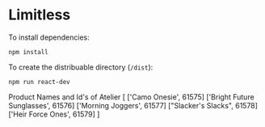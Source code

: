 # Limitless

To install dependencies:

```
npm install
```

To create the distribuable directory (`/dist`):

```
npm run react-dev
```
Product Names and Id's of Atelier
[
  ['Camo Onesie', 61575]
  ['Bright Future Sunglasses', 61576]
  ['Morning Joggers', 61577]
  ["Slacker's Slacks", 61578]
  ['Heir Force Ones', 61579]
]